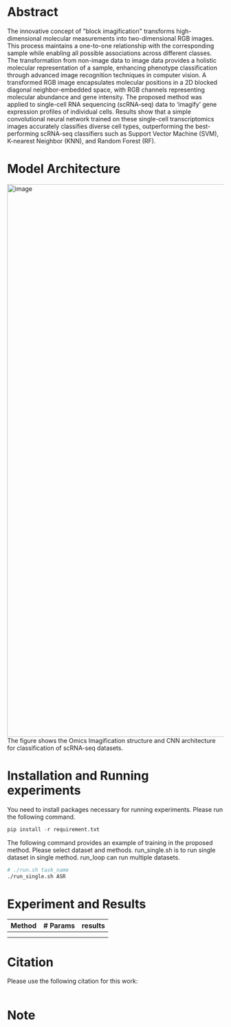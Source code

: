# Abstract
The innovative concept of "block imagification" transforms high-dimensional molecular measurements into two-dimensional RGB images. This process maintains a one-to-one relationship with the corresponding sample while enabling all possible associations across different classes. The transformation from non-image data to image data provides a holistic molecular representation of a sample, enhancing phenotype classification through advanced image recognition techniques in computer vision. A transformed RGB image encapsulates molecular positions in a 2D blocked diagonal neighbor-embedded space, with RGB channels representing molecular abundance and gene intensity. The proposed method was applied to single-cell RNA sequencing (scRNA-seq) data to ‘imagify’ gene expression profiles of individual cells. Results show that a simple convolutional neural network trained on these single-cell transcriptomics images accurately classifies diverse cell types, outperforming the best-performing scRNA-seq classifiers such as Support Vector Machine (SVM), K-nearest Neighbor (KNN), and Random Forest (RF).

# Model Architecture
<img width="1283" alt="image" src="https://github.com/TomZongyuHan/Imagificaiton/assets/73565616/355afc6f-6018-4641-9953-996eae555ef2">
The figure shows the Omics Imagification structure and CNN architecture for classification of scRNA-seq datasets.

# Installation and Running experiments
You need to install packages necessary for running experiments. Please run the following command.
```python
pip install -r requirement.txt
```

The following command provides an example of training in the proposed method. Please select dataset and methods. run_single.sh is to run single dataset in single method. run_loop can run multiple datasets.
```sh
# ./run.sh task_name
./run_single.sh ASR
```

# Experiment and Results
| Method              | # Params                  | results                   |
| ------------------- | ------------------------- | ------------------------- | 
|                     |                           |                           |
|                     |                           |                           |


# Citation
Please use the following citation for this work:
```

```

# Note

